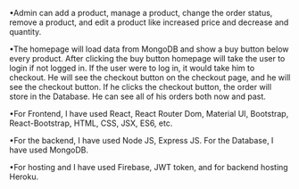 •Admin can add a product, manage a product, change the order status, remove a product, and edit a product like increased price and decrease and quantity.

•The homepage will load data from MongoDB and show a buy button below every product. After clicking the buy button homepage will take the user to login if not logged in. If the user were to log in, it would take him to checkout. He will see the checkout button on the checkout page, and he will see the checkout button. If he clicks the checkout button, the order will store in the Database. He can see all of his orders both now and past.

•For Frontend, I have used React, React Router Dom, Material UI, Bootstrap, React-Bootstrap, HTML, CSS, JSX, ES6, etc.

•For the backend, I have used Node JS, Express JS. For the Database, I have used MongoDB.

•For hosting and I have used Firebase, JWT token, and for backend hosting Heroku.
